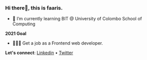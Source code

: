 ### Hi there👋, this is faaris. 

- 🌱 I’m currently learning BIT @ University of Colombo School of Computing

**2021 Goal**
- 👩🏻‍💻  Get a job as a Frontend web developer.

**Let's connect**: [Linkedin](https://www.linkedin.com/in/muhammad-faaris-972438182/) • [Twitter](https://twitter.com/thisisfaaris)
